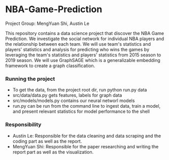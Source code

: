 # NBA-Game-Prediction
Project Group: MengYuan Shi, Austin Le

This repository contains a data science project that discover the NBA Game Prediction. We investigate the social network for individual NBA players and the relationship between each team. We will use team's statistics and players' statistics and analysis for predicting who wins the games by leveraging the team's statistics and players' statistics from 2015 season to 2019 season. We will use GraphSAGE which is a generalizable embedding framework to create a graph classification.

### Running the project
- To get the data, from the project root dir, run python run.py data
- src/data/data.py gets features, labels for graph data
- src/models/models.py contains our neural networl models
- run.py can be run from the command line to ingest data, train a model, and present relevant statistics for model performance to the shell

### Responsibility 
- Austin Le: Responsible for the data cleaning and data scraping and the coding part as well as the report.
- MengYuan Shi: Responsible for the paper researching and writing the report part as well as the visualization.
